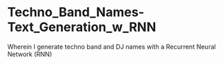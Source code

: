 # Techno_Band_Names-Text_Generation_w_RNN
Wherein I generate techno band and DJ names with a Recurrent Neural Network (RNN)

